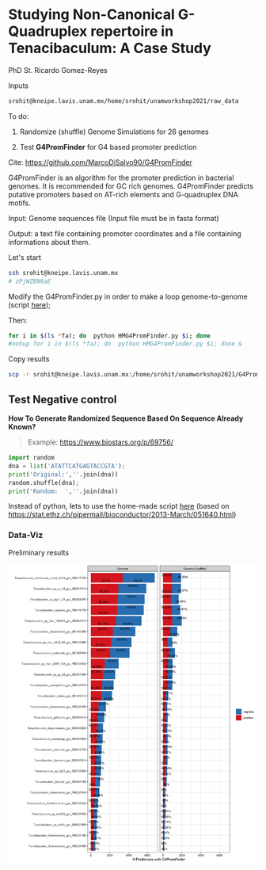 # Studying Non-Canonical G-Quadruplex repertoire in Tenacibaculum: A Case Study

PhD St. Ricardo Gomez-Reyes



Inputs

```bash
srohit@kneipe.lavis.unam.mx/home/srohit/unamworkshop2021/raw_data
```

To do:

1. Randomize (shuffle) Genome Simulations for 26 genomes

2. Test **G4PromFinder** for G4 based promoter prediction

Cite: https://github.com/MarcoDiSalvo90/G4PromFinder

G4PromFinder is an algorithm for the promoter prediction in bacterial genomes. It is recommended for GC rich genomes. G4PromFinder predicts putative promoters based on AT-rich elements and G-quadruplex DNA motifs.

Input: Genome sequences file (Input file must be in fasta format)

Output: a text file containing promoter coordinates and a file containing informations about them.

Let's start

```bash
ssh srohit@kneipe.lavis.unam.mx
# zPjWZBN6aE
```

Modify the G4PromFinder.py in order to make a loop genome-to-genome (script [here](https://github.com/RJEGR/2nd-Workshop-in-Advanced-Bioinformatics/blob/main/G4PromFinder_outputs/HMG4PromFinder.py));

Then:

```bash
for i in $(ls *fa); do  python HMG4PromFinder.py $i; done
#nohup for i in $(ls *fa); do  python HMG4PromFinder.py $i; done &
```

Copy results

```bash
scp -r srohit@kneipe.lavis.unam.mx:/home/srohit/unamworkshop2021/G4PromFinder_outputs .
```

## Test Negative control

**How To Generate Randomized Sequence Based On Sequence Already Known?**

> Example: https://www.biostars.org/p/69756/

```python
import random
dna = list('ATATTCATGAGTACCGTA'); 
print('Original:',''.join(dna))
random.shuffle(dna); 
print('Random:  ',''.join(dna))
```



Instead of python, lets to use the home-made script [here](https://github.com/RJEGR/2nd-Workshop-in-Advanced-Bioinformatics/blob/main/shuffled_genomes.R) (based on https://stat.ethz.ch/pipermail/bioconductor/2013-March/051640.html)

### Data-Viz

Preliminary results

![Figure 1](G4PromFinder_outputs/G4PromFinder.png)







